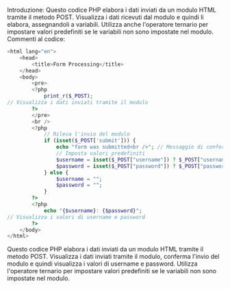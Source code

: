 Introduzione:
Questo codice PHP elabora i dati inviati da un modulo HTML tramite il metodo POST. Visualizza i dati ricevuti dal modulo e quindi li elabora, assegnandoli a variabili. Utilizza anche l'operatore ternario per impostare valori predefiniti se le variabili non sono impostate nel modulo.
Commenti al codice:
```php
<html lang="en">
	<head>
		<title>Form Processing</title>
	</head>
	<body>
		<pre>
		<?php
			print_r($_POST);
// Visualizza i dati inviati tramite il modulo
		?>
		</pre>
		<br />
		<?php
			// Rileva l'invio del modulo
			if (isset($_POST['submit'])) {
				echo "form was submitted<br />"; // Messaggio di conferma invio modulo
				// Imposta valori predefiniti
				$username = isset($_POST["username"]) ? $_POST["username"] : "";
				$password = isset($_POST["password"]) ? $_POST["password"] : "";
			} else {
				$username = "";
				$password = "";
			}
		?>
		<?php
			echo "{$username}: {$password}";
// Visualizza i valori di username e password
		?>
	</body>
</html>
```
Questo codice PHP elabora i dati inviati da un modulo HTML tramite il metodo POST. Visualizza i dati inviati tramite il modulo, conferma l'invio del modulo e quindi visualizza i valori di username e password. Utilizza l'operatore ternario per impostare valori predefiniti se le variabili non sono impostate nel modulo.